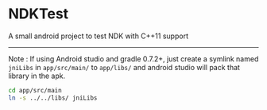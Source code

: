 NDKTest
=======

A small android project to test NDK with C++11 support


------------------------

Note : If using Android studio and gradle 0.7.2+, just create a symlink named `jniLibs` in `app/src/main/` to `app/libs/` and android studio will pack that library in the apk.

```sh
cd app/src/main
ln -s ../../libs/ jniLibs
```
